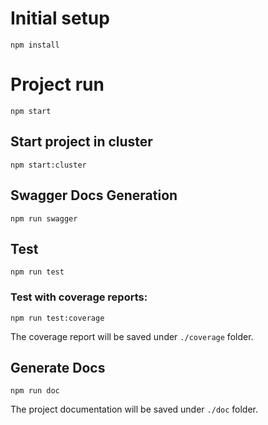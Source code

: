 # Initial setup
```
npm install
```

# Project run
```
npm start
```

## Start project in cluster
```
npm start:cluster
```

## Swagger Docs Generation

```
npm run swagger
```

## Test

```
npm run test
```

### Test with coverage reports:

```
npm run test:coverage
```

The coverage report will be saved under ```./coverage``` folder.

## Generate Docs

```
npm run doc
```

The project documentation will be saved under ```./doc``` folder.
